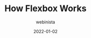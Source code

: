 ---
author: webinista
date: 2022-01-02
tags:
  - css
  - layout
target_url: https://tiffanybbrown.com/2022/01/how-does-flexbox-work/
title: How Flexbox Works
---